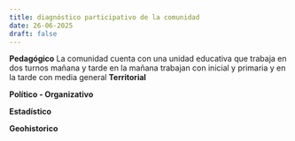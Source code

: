 ```yaml
---
title: diagnóstico participativo de la comunidad
date: 26-06-2025
draft: false
---
```


**Pedagógico**
La comunidad cuenta con una unidad educativa que trabaja en dos turnos mañana y tarde en la mañana trabajan con inicial y primaria y en la tarde con media general
**Territorial**

**Político - Organizativo** 

**Estadístico** 

**Geohistorico** 